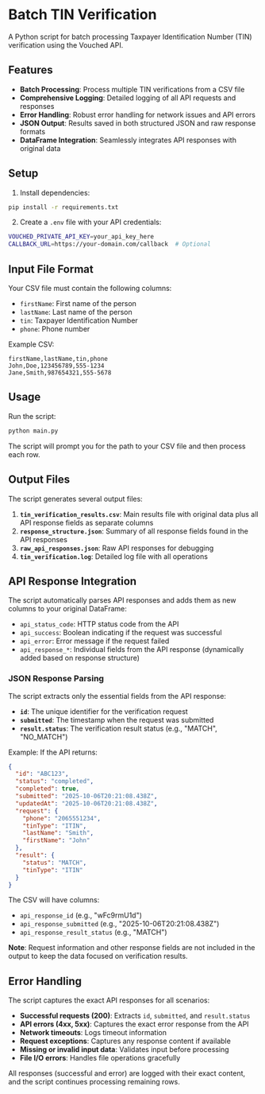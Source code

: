 # Batch TIN Verification

A Python script for batch processing Taxpayer Identification Number (TIN) verification using the Vouched API.

## Features

- **Batch Processing**: Process multiple TIN verifications from a CSV file
- **Comprehensive Logging**: Detailed logging of all API requests and responses
- **Error Handling**: Robust error handling for network issues and API errors
- **JSON Output**: Results saved in both structured JSON and raw response formats
- **DataFrame Integration**: Seamlessly integrates API responses with original data

## Setup

1. Install dependencies:
```bash
pip install -r requirements.txt
```

2. Create a `.env` file with your API credentials:
```bash
VOUCHED_PRIVATE_API_KEY=your_api_key_here
CALLBACK_URL=https://your-domain.com/callback  # Optional
```

## Input File Format

Your CSV file must contain the following columns:
- `firstName`: First name of the person
- `lastName`: Last name of the person  
- `tin`: Taxpayer Identification Number
- `phone`: Phone number

Example CSV:
```csv
firstName,lastName,tin,phone
John,Doe,123456789,555-1234
Jane,Smith,987654321,555-5678
```

## Usage

Run the script:
```bash
python main.py
```

The script will prompt you for the path to your CSV file and then process each row.

## Output Files

The script generates several output files:

1. **`tin_verification_results.csv`**: Main results file with original data plus all API response fields as separate columns
2. **`response_structure.json`**: Summary of all response fields found in the API responses
3. **`raw_api_responses.json`**: Raw API responses for debugging
4. **`tin_verification.log`**: Detailed log file with all operations

## API Response Integration

The script automatically parses API responses and adds them as new columns to your original DataFrame:

- `api_status_code`: HTTP status code from the API
- `api_success`: Boolean indicating if the request was successful
- `api_error`: Error message if the request failed
- `api_response_*`: Individual fields from the API response (dynamically added based on response structure)

### JSON Response Parsing

The script extracts only the essential fields from the API response:

- **`id`**: The unique identifier for the verification request
- **`submitted`**: The timestamp when the request was submitted
- **`result.status`**: The verification result status (e.g., "MATCH", "NO_MATCH")

Example: If the API returns:
```json
{
  "id": "ABC123",
  "status": "completed",
  "completed": true,
  "submitted": "2025-10-06T20:21:08.438Z",
  "updatedAt": "2025-10-06T20:21:08.438Z",
  "request": {
    "phone": "2065551234",
    "tinType": "ITIN",
    "lastName": "Smith",
    "firstName": "John"
  },
  "result": {
    "status": "MATCH",
    "tinType": "ITIN"
  }
}
```

The CSV will have columns:
- `api_response_id` (e.g., "wFc9rmU1d")
- `api_response_submitted` (e.g., "2025-10-06T20:21:08.438Z")
- `api_response_result_status` (e.g., "MATCH")

**Note**: Request information and other response fields are not included in the output to keep the data focused on verification results.

## Error Handling

The script captures the exact API responses for all scenarios:
- **Successful requests (200)**: Extracts `id`, `submitted`, and `result.status`
- **API errors (4xx, 5xx)**: Captures the exact error response from the API
- **Network timeouts**: Logs timeout information
- **Request exceptions**: Captures any response content if available
- **Missing or invalid input data**: Validates input before processing
- **File I/O errors**: Handles file operations gracefully

All responses (successful and error) are logged with their exact content, and the script continues processing remaining rows.
